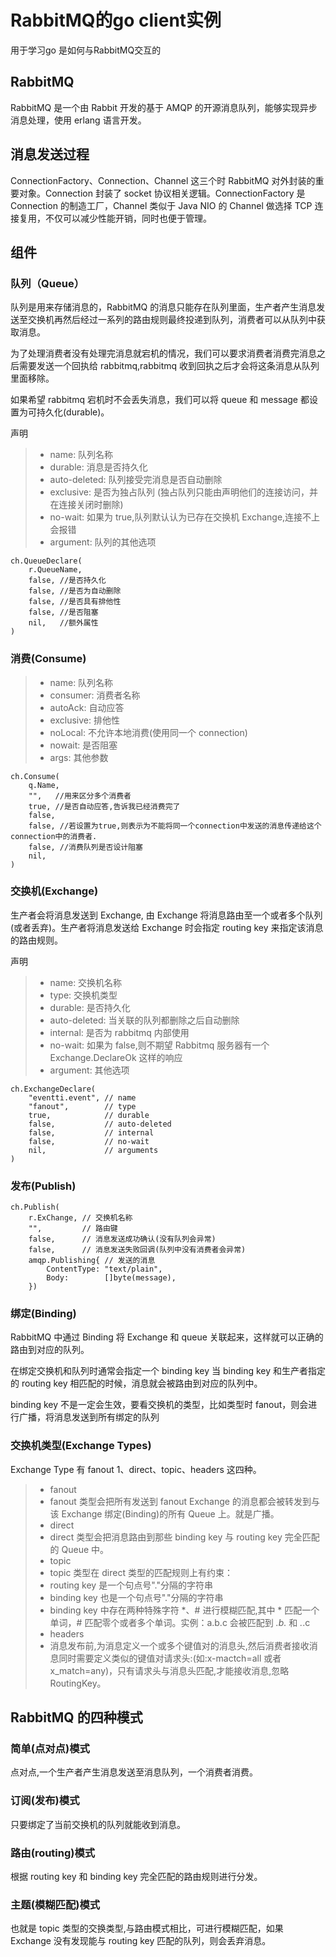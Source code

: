 # RabbitMQ的go client实例

用于学习go 是如何与RabbitMQ交互的

## RabbitMQ

RabbitMQ 是一个由 Rabbit 开发的基于 AMQP 的开源消息队列，能够实现异步消息处理，使用 erlang 语言开发。

## 消息发送过程

ConnectionFactory、Connection、Channel 这三个时 RabbitMQ 对外封装的重要对象。Connection 封装了 socket 协议相关逻辑。ConnectionFactory 是 Connection 的制造工厂，Channel 类似于 Java NIO 的 Channel 做选择 TCP 连接复用，不仅可以减少性能开销，同时也便于管理。

## 组件

### 队列（Queue）

队列是用来存储消息的，RabbitMQ 的消息只能存在队列里面，生产者产生消息发送至交换机再然后经过一系列的路由规则最终投递到队列，消费者可以从队列中获取消息。

为了处理消费者没有处理完消息就宕机的情况，我们可以要求消费者消费完消息之后需要发送一个回执给 rabbitmq,rabbitmq 收到回执之后才会将这条消息从队列里面移除。

如果希望 rabbitmq 宕机时不会丢失消息，我们可以将 queue 和 message 都设置为可持久化(durable)。

声明
>- name: 队列名称
>- durable: 消息是否持久化
>- auto-deleted: 队列接受完消息是否自动删除
>- exclusive: 是否为独占队列 (独占队列只能由声明他们的连接访问，并在连接关闭时删除)
>- no-wait: 如果为 true,队列默认认为已存在交换机 Exchange,连接不上会报错
>- argument: 队列的其他选项

```
ch.QueueDeclare(
	r.QueueName,
	false, //是否持久化
	false, //是否为自动删除
	false, //是否具有排他性
	false, //是否阻塞
	nil,   //额外属性
)
```
### 消费(Consume)

>- name: 队列名称
>- consumer: 消费者名称
>- autoAck: 自动应答
>- exclusive: 排他性
>- noLocal: 不允许本地消费(使用同一个 connection)
>- nowait: 是否阻塞
>- args: 其他参数

```
ch.Consume(
	q.Name,
	"",   //用来区分多个消费者
	true, //是否自动应答,告诉我已经消费完了
	false,
	false, //若设置为true,则表示为不能将同一个connection中发送的消息传递给这个connection中的消费者.
	false, //消费队列是否设计阻塞
	nil,
)

```

### 交换机(Exchange)

生产者会将消息发送到 Exchange, 由 Exchange 将消息路由至一个或者多个队列(或者丢弃)。生产者将消息发送给 Exchange 时会指定 routing key 来指定该消息的路由规则。

声明
>- name: 交换机名称
>- type: 交换机类型
>- durable: 是否持久化
>- auto-deleted: 当关联的队列都删除之后自动删除
>- internal: 是否为 rabbitmq 内部使用
>- no-wait: 如果为 false,则不期望 Rabbitmq 服务器有一个 Exchange.DeclareOk 这样的响应
>- argument: 其他选项

```
ch.ExchangeDeclare(
	"eventti.event", // name
	"fanout",        // type
	true,            // durable
	false,           // auto-deleted
	false,           // internal
	false,           // no-wait
	nil,             // arguments
)

```

### 发布(Publish)

```
ch.Publish(
	r.ExChange, // 交换机名称
	"",         // 路由键
	false,      // 消息发送成功确认(没有队列会异常)
	false,      // 消息发送失败回调(队列中没有消费者会异常)
	amqp.Publishing{ // 发送的消息
		ContentType: "text/plain",
		Body:        []byte(message),
	})

```

### 绑定(Binding)

RabbitMQ 中通过 Binding 将 Exchange 和 queue 关联起来，这样就可以正确的路由到对应的队列。

在绑定交换机和队列时通常会指定一个 binding key 当 binding key 和生产者指定的 routing key 相匹配的时候，消息就会被路由到对应的队列中。

binding key 不是一定会生效，要看交换机的类型，比如类型时 fanout，则会进行广播，将消息发送到所有绑定的队列

### 交换机类型(Exchange Types)

Exchange Type 有 fanout 1、direct、topic、headers 这四种。

>- fanout
>- fanout 类型会把所有发送到 fanout Exchange 的消息都会被转发到与该 Exchange 绑定(Binding)的所有 Queue 上。就是广播。
>- direct
>- direct 类型会把消息路由到那些 binding key 与 routing key 完全匹配的 Queue 中。
>- topic
>- topic 类型在 direct 类型的匹配规则上有约束：
>- routing key 是一个句点号"."分隔的字符串
>- binding key 也是一个句点号"."分隔的字符串
>- binding key 中存在两种特殊字符 *、# 进行模糊匹配,其中 * 匹配一个单词，# 匹配零个或者多个单词。实例：a.b.c 会被匹配到 *.b.* 和 *.*.c
>- headers
>- 消息发布前,为消息定义一个或多个键值对的消息头,然后消费者接收消息同时需要定义类似的键值对请求头:(如:x-mactch=all 或者 x_match=any)，只有请求头与消息头匹配,才能接收消息,忽略 RoutingKey。

## RabbitMQ 的四种模式

### 简单(点对点)模式
点对点,一个生产者产生消息发送至消息队列，一个消费者消费。

### 订阅(发布)模式
只要绑定了当前交换机的队列就能收到消息。

### 路由(routing)模式
根据 routing key 和 binding key 完全匹配的路由规则进行分发。

### 主题(模糊匹配)模式
也就是 topic 类型的交换类型,与路由模式相比，可进行模糊匹配，如果 Exchange 没有发现能与 routing key 匹配的队列，则会丢弃消息。